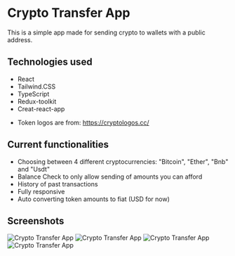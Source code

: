 # Crypto Transfer App

This is a simple app made for sending crypto to wallets with a public address.


## Technologies used

- React
- Tailwind.CSS
- TypeScript
- Redux-toolkit
- Creat-react-app

* Token logos are from: https://cryptologos.cc/ 


## Current functionalities

- Choosing between 4 different cryptocurrencies: "Bitcoin", "Ether", "Bnb" and "Usdt"
- Balance Check to only allow sending of amounts you can afford
- History of past transactions
- Fully responsive
- Auto converting token amounts to fiat (USD for now)


## Screenshots

![Crypto Transfer App](/public/app-1.jpg)
![Crypto Transfer App](/public/app-2.jpg)
![Crypto Transfer App](/public/app-3.jpg)
![Crypto Transfer App](/public/app-4.jpg)

